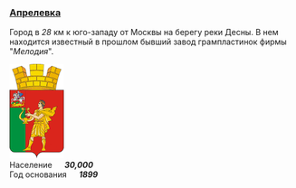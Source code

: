 <!--2021-11-01 00:28:03-->
### [Апрелевка]()
Город в *28* км к юго-западу от Москвы на берегу реки Десны.
В нем находится известный в прошлом бывший завод грампластинок фирмы "*Мелодия*".

<img src="./Aprelevka.gif" width="96px"><br> 
Население &emsp; ***30,000*** &emsp;<br>
Год&nbsp;основания &emsp; ***1899***

